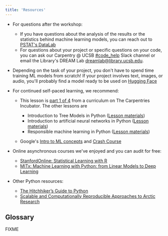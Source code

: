 ```yaml
---
title: 'Resources'
---
```


* For questions after the workshop:
  - If you have questions about the analysis of the results or the statistics behind
machine learning models, you can reach out to [PSTAT's DataLab](https://datascience.ucsb.edu/consulting)
  - For questions about your project or specific questions on your code, you can ask our Carpentry @ UCSB [#code_help](https://ucsbcarpentry.slack.com/archives/C01BUE6QKM5) Slack channel or email the Library's DREAM Lab [dreamlab@library.ucsb.edu](mailto:dreamlab@library.ucsb.edu).

* Depending on the task of your project, you don't have to spend time training ML models from scratch!
If your project involves text, images, or audio, you'll probably find a model ready to be used on
[Hugging Face](https://huggingface.co/models)

* For continued self-paced learning, we recommend:
  - This lesson is [part 1 of 4](https://github.com/carpentries-incubator/machine-learning-novice-python?tab=readme-ov-file#introduction-to-machine-learning-in-python) from a curriculum on The Carpentries Incubator. The other lessons are
    - Introduction to Tree Models in Python ([Lesson materials](https://carpentries-incubator.github.io/machine-learning-trees-python/))
    - Introduction to artificial neural networks in Python ([Lesson materials](https://carpentries-incubator.github.io/machine-learning-neural-python/))
    - Responsible machine learning in Python ([Lesson materials](https://carpentries-incubator.github.io/machine-learning-responsible-python/))
    
  - Google's [Intro to ML concepts](https://developers.google.com/machine-learning/intro-to-ml) and [Crash Course](https://developers.google.com/machine-learning/crash-course)

* Online asynchronous courses we've enjoyed and you can audit for free:
  - [StanfordOnline: Statistical Learning with R](https://www.edx.org/learn/statistics/stanford-university-statistical-learning)
  - [MITx: Machine Learning with Python: from Linear Models to Deep Learning](https://www.edx.org/learn/data-analysis/massachusetts-institute-of-technology-data-analysis-statistical-modeling-and-computation-in-applications)

* Other Python resources:
  - [The Hitchhiker’s Guide to Python](https://docs.python-guide.org/)
  - [Scalable and Computationally Reproducible Approaches to Arctic Research](https://learning.nceas.ucsb.edu/2024-03-arctic/)


## Glossary

FIXME




